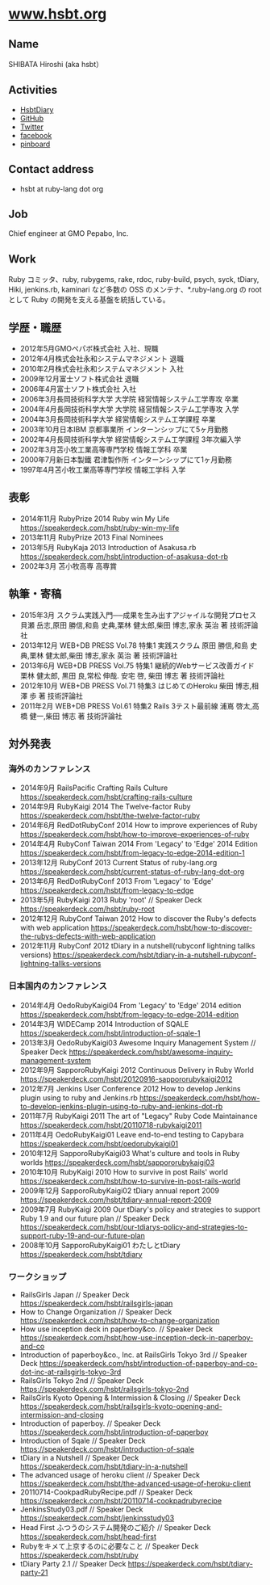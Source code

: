 # www.hsbt.org

## Name

SHIBATA Hiroshi (aka hsbt）

## Activities

* [HsbtDiary](http://www.hsbt.org/diary/)
* [GitHub](https://github.com/hsbt/)
* [Twitter](https://twitter.com/hsbt/)
* [facebook](https://www.facebook.com/shibata.hiroshi)
* [pinboard](http://pinboard.in/u:hsbt)

## Contact address

* hsbt at ruby-lang dot org

## Job

Chief engineer at GMO Pepabo, Inc.

## Work

Ruby コミッタ、ruby, rubygems, rake, rdoc, ruby-build, psych, syck, tDiary, Hiki,  jenkins.rb, kaminari など多数の OSS のメンテナ、*.ruby-lang.org の root として Ruby の開発を支える基盤を統括している。

## 学歴・職歴

* 2012年5月GMOペパボ株式会社 入社、現職
* 2012年4月株式会社永和システムマネジメント 退職
* 2010年2月株式会社永和システムマネジメント 入社
* 2009年12月富士ソフト株式会社 退職
* 2006年4月富士ソフト株式会社 入社
* 2006年3月長岡技術科学大学 大学院 経営情報システム工学専攻 卒業
* 2004年4月長岡技術科学大学 大学院 経営情報システム工学専攻 入学
* 2004年3月長岡技術科学大学 経営情報システム工学課程 卒業
* 2003年10月日本IBM 京都事業所 インターンシップにて5ヶ月勤務
* 2002年4月長岡技術科学大学 経営情報システム工学課程 3年次編入学
* 2002年3月苫小牧工業高等専門学校 情報工学科 卒業
* 2000年7月新日本製鐵 君津製作所 インターンシップにて1ヶ月勤務
* 1997年4月苫小牧工業高等専門学校 情報工学科 入学

## 表彰

* 2014年11月 RubyPrize 2014 Ruby win My Life https://speakerdeck.com/hsbt/ruby-win-my-life
* 2013年11月 RubyPrize 2013 Final Nominees
* 2013年5月 RubyKaja 2013 Introduction of Asakusa.rb https://speakerdeck.com/hsbt/introduction-of-asakusa-dot-rb
* 2002年3月 苫小牧高専 高専賞

## 執筆・寄稿

* 2015年3月 スクラム実践入門──成果を生み出すアジャイルな開発プロセス 貝瀬 岳志,原田 勝信,和島 史典,栗林 健太郎,柴田 博志,家永 英治 著 技術評論社
* 2013年12月 WEB+DB PRESS Vol.78 特集1 実践スクラム 原田 勝信,和島 史典,栗林 健太郎,柴田 博志,家永 英治 著 技術評論社
* 2013年6月 WEB+DB PRESS Vol.75 特集1 継続的Webサービス改善ガイド 栗林 健太郎, 黒田 良,常松 伸哉. 安宅 啓, 柴田 博志 著 技術評論社
* 2012年10月 WEB+DB PRESS Vol.71 特集3 はじめてのHeroku 柴田 博志,相澤 歩 著 技術評論社
* 2011年2月 WEB+DB PRESS Vol.61 特集2 Rails 3テスト最前線 浦嶌 啓太,高橋 健一,柴田 博志 著 技術評論社

## 対外発表

### 海外のカンファレンス

* 2014年9月 RailsPacific Crafting Rails Culture https://speakerdeck.com/hsbt/crafting-rails-culture
* 2014年9月 RubyKaigi 2014 The Twelve-factor Ruby https://speakerdeck.com/hsbt/the-twelve-factor-ruby
* 2014年6月 RedDotRubyConf 2014 How to improve experiences of Ruby https://speakerdeck.com/hsbt/how-to-improve-experiences-of-ruby
* 2014年4月 RubyConf Taiwan 2014 From 'Legacy' to 'Edge' 2014 Edition https://speakerdeck.com/hsbt/from-legacy-to-edge-2014-edition-1
* 2013年12月 RubyConf 2013 Current Status of ruby-lang.org https://speakerdeck.com/hsbt/current-status-of-ruby-lang-dot-org
* 2013年6月 RedDotRubyConf 2013 From 'Legacy' to 'Edge' https://speakerdeck.com/hsbt/from-legacy-to-edge
* 2013年5月 RubyKaigi 2013 Ruby 'root' // Speaker Deck https://speakerdeck.com/hsbt/ruby-root
* 2012年12月 RubyConf Taiwan 2012 How to discover the Ruby's defects with web application https://speakerdeck.com/hsbt/how-to-discover-the-rubys-defects-with-web-application
* 2012年11月 RubyConf 2012 tDiary in a nutshell(rubyconf lightning tallks versions) https://speakerdeck.com/hsbt/tdiary-in-a-nutshell-rubyconf-lightning-tallks-versions

### 日本国内のカンファレンス

* 2014年4月 OedoRubyKaigi04 From 'Legacy' to 'Edge' 2014 edition https://speakerdeck.com/hsbt/from-legacy-to-edge-2014-edition
* 2014年3月 WIDECamp 2014 Introduction of SQALE https://speakerdeck.com/hsbt/introduction-of-sqale-1
* 2013年3月 OedoRubyKaigi03 Awesome Inquiry Management System // Speaker Deck https://speakerdeck.com/hsbt/awesome-inquiry-management-system
* 2012年9月 SapporoRubyKaigi 2012 Continuous Delivery in Ruby World https://speakerdeck.com/hsbt/20120916-sappororubykaigi2012
* 2012年7月 Jenkins User Conference 2012 How to develop Jenkins plugin using to ruby and Jenkins.rb https://speakerdeck.com/hsbt/how-to-develop-jenkins-plugin-using-to-ruby-and-jenkins-dot-rb
* 2011年7月 RubyKaigi 2011 The art of "Legacy" Ruby Code Maintainance https://speakerdeck.com/hsbt/20110718-rubykaigi2011
* 2011年4月 OedoRubyKaigi01 Leave end-to-end testing to Capybara https://speakerdeck.com/hsbt/oedorubykaigi01
* 2010年12月 SapporoRubyKaigi03 What's culture and tools in Ruby worlds https://speakerdeck.com/hsbt/sappororubykaigi03
* 2010年10月 RubyKaigi 2010 How to survive in post Rails' world https://speakerdeck.com/hsbt/how-to-survive-in-post-rails-world
* 2009年12月 SapporoRubyKaigi02 tDiary annual report 2009 https://speakerdeck.com/hsbt/tdiary-annual-report-2009
* 2009年7月 RubyKaigi 2009 Our tDiary's policy and strategies to support Ruby 1.9 and our future plan // Speaker Deck https://speakerdeck.com/hsbt/our-tdiarys-policy-and-strategies-to-support-ruby-19-and-our-future-plan
* 2008年10月 SapporoRubyKaigi01 わたしとtDiary https://speakerdeck.com/hsbt/tdiary

### ワークショップ

* RailsGirls Japan // Speaker Deck https://speakerdeck.com/hsbt/railsgirls-japan
* How to Change Organization // Speaker Deck https://speakerdeck.com/hsbt/how-to-change-organization
* How use inception deck in paperboy&co. // Speaker Deck https://speakerdeck.com/hsbt/how-use-inception-deck-in-paperboy-and-co
* Introduction of paperboy&co., Inc. at RailsGirls Tokyo 3rd // Speaker Deck https://speakerdeck.com/hsbt/introduction-of-paperboy-and-co-dot-inc-at-railsgirls-tokyo-3rd
* RailsGirls Tokyo 2nd // Speaker Deck https://speakerdeck.com/hsbt/railsgirls-tokyo-2nd
* RailsGirls Kyoto Opening & Intermission & Closing // Speaker Deck https://speakerdeck.com/hsbt/railsgirls-kyoto-opening-and-intermission-and-closing
* Introduction of paperboy. // Speaker Deck https://speakerdeck.com/hsbt/introduction-of-paperboy
* Introduction of Sqale // Speaker Deck https://speakerdeck.com/hsbt/introduction-of-sqale
* tDiary in a Nutshell // Speaker Deck https://speakerdeck.com/hsbt/tdiary-in-a-nutshell
* The advanced usage of heroku client // Speaker Deck https://speakerdeck.com/hsbt/the-advanced-usage-of-heroku-client
* 20110714-CookpadRubyRecipe.pdf // Speaker Deck https://speakerdeck.com/hsbt/20110714-cookpadrubyrecipe
* JenkinsStudy03.pdf // Speaker Deck https://speakerdeck.com/hsbt/jenkinsstudy03
* Head First ふつうのシステム開発のご紹介 // Speaker Deck https://speakerdeck.com/hsbt/head-first
* Rubyをキメて上京するのに必要なこと // Speaker Deck https://speakerdeck.com/hsbt/ruby
* tDiary Party 2.1 // Speaker Deck https://speakerdeck.com/hsbt/tdiary-party-21
